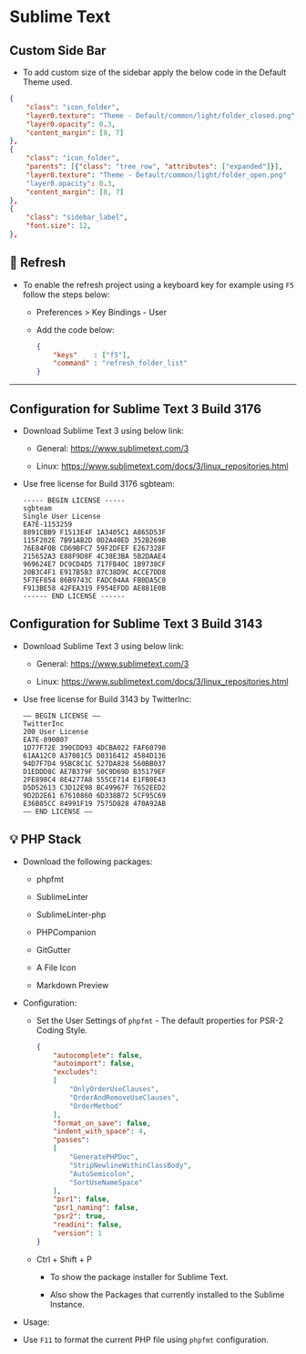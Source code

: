 # Sublime Text

## Custom Side Bar

- To add custom size of the sidebar apply the below code in the Default Theme used.

```json
{
    "class": "icon_folder",
    "layer0.texture": "Theme - Default/common/light/folder_closed.png",
    "layer0.opacity": 0.3,
    "content_margin": [8, 7]
},
{
    "class": "icon_folder",
    "parents": [{"class": "tree_row", "attributes": ["expanded"]}],
    "layer0.texture": "Theme - Default/common/light/folder_open.png"
    "layer0.opacity": 0.3,
    "content_margin": [8, 7]
},
{
    "class": "sidebar_label",
    "font.size": 12,
},

```

## :wrench: Refresh

- To enable the refresh project using a keyboard key for example using ```F5``` follow the steps below:

  - Preferences > Key Bindings - User

  - Add the code below:

    ```json
    {
        "keys"    : ["f5"],
        "command" : "refresh_folder_list"
    }
    ```

---

## Configuration for Sublime Text 3 Build 3176

- Download Sublime Text 3 using below link:

  - General: <https://www.sublimetext.com/3>

  - Linux: <https://www.sublimetext.com/docs/3/linux_repositories.html>

- Use free license for Build 3176 sgbteam:

    ```text
    ----- BEGIN LICENSE -----
    sgbteam
    Single User License
    EA7E-1153259
    8891CBB9 F1513E4F 1A3405C1 A865D53F
    115F202E 7B91AB2D 0D2A40ED 352B269B
    76E84F0B CD69BFC7 59F2DFEF E267328F
    215652A3 E88F9D8F 4C38E3BA 5B2DAAE4
    969624E7 DC9CD4D5 717FB40C 1B9738CF
    20B3C4F1 E917B5B3 87C38D9C ACCE7DD8
    5F7EF854 86B9743C FADC04AA FB0DA5C0
    F913BE58 42FEA319 F954EFDD AE881E0B
    ------ END LICENSE ------
    ```

## Configuration for Sublime Text 3 Build 3143

- Download Sublime Text 3 using below link:

  - General: <https://www.sublimetext.com/3>

  - Linux: <https://www.sublimetext.com/docs/3/linux_repositories.html>

- Use free license for Build 3143 by TwitterInc:

    ```text
    —– BEGIN LICENSE —–
    TwitterInc
    200 User License
    EA7E-890007
    1D77F72E 390CDD93 4DCBA022 FAF60790
    61AA12C0 A37081C5 D0316412 4584D136
    94D7F7D4 95BC8C1C 527DA828 560BB037
    D1EDDD8C AE7B379F 50C9D69D B35179EF
    2FE898C4 8E4277A8 555CE714 E1FB0E43
    D5D52613 C3D12E98 BC49967F 7652EED2
    9D2D2E61 67610860 6D338B72 5CF95C69
    E36B85CC 84991F19 7575D828 470A92AB
    —— END LICENSE ——
    ```

## :bulb: PHP Stack

- Download the following packages:

  - phpfmt

  - SublimeLinter

  - SublimeLinter-php

  - PHPCompanion

  - GitGutter

  - A File Icon

  - Markdown Preview

- Configuration:

  - Set the User Settings of ```phpfmt``` - The default properties for PSR-2 Coding Style.

    ```json
    {
        "autocomplete": false,
        "autoimport": false,
        "excludes":
        [
            "OnlyOrderUseClauses",
            "OrderAndRemoveUseClauses",
            "OrderMethod"
        ],
        "format_on_save": false,
        "indent_with_space": 4,
        "passes":
        [
            "GeneratePHPDoc",
            "StripNewlineWithinClassBody",
            "AutoSemicolon",
            "SortUseNameSpace"
        ],
        "psr1": false,
        "psr1_naming": false,
        "psr2": true,
        "readini": false,
        "version": 1
    }
    ```

  - Ctrl + Shift + P

    - To show the package installer for Sublime Text.

    - Also show the Packages that currently installed to the Sublime Instance.

- Usage:

- Use ```F11``` to format the current PHP file using ```phpfmt``` configuration.